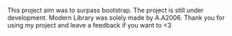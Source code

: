 This project aim was to surpass bootstrap. The project is still under development. Modern Library was solely made by A.A2006.
Thank you for using my project and leave a feedback if you want to <3
